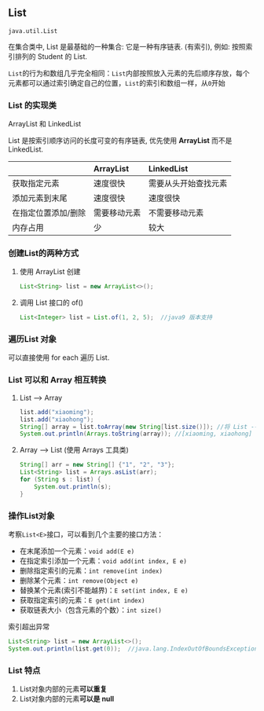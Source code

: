## List

`java.util.List`

在集合类中, List 是最基础的一种集合: 它是一种有序链表. (有索引), 例如: 按照索引排列的 Student 的 List.

`List`的行为和数组几乎完全相同：`List`内部按照放入元素的先后顺序存放，每个元素都可以通过索引确定自己的位置，`List`的索引和数组一样，从`0`开始



### List  的实现类

ArrayList 和 LinkedList

List 是按索引顺序访问的长度可变的有序链表, 优先使用 **ArrayList** 而不是 LinkedList.

|                     | ArrayList    | LinkedList           |
| :------------------ | :----------- | :------------------- |
| 获取指定元素        | 速度很快     | 需要从头开始查找元素 |
| 添加元素到末尾      | 速度很快     | 速度很快             |
| 在指定位置添加/删除 | 需要移动元素 | 不需要移动元素       |
| 内存占用            | 少           | 较大                 |



### 创建List的两种方式

1. 使用 ArrayList 创建

   ```java
   List<String> list = new ArrayList<>();
   ```

2. 调用 List 接口的 of() 

   ```java
   List<Integer> list = List.of(1, 2, 5);  //java9 版本支持
   ```



### 遍历List 对象

可以直接使用 for each 遍历 List.



### List 可以和 Array 相互转换

1. List --> Array

   ```java
   list.add("xiaoming");
   list.add("xiaohong");
   String[] array = list.toArray(new String[list.size()]); //将 List --> Array
   System.out.println(Arrays.toString(array)); //[xiaoming, xiaohong]
   ```

2. Array --> List  (使用 Arrays 工具类)

   ```java
   String[] arr = new String[] {"1", "2", "3"};
   List<String> list = Arrays.asList(arr);
   for (String s : list) {
       System.out.println(s);
   }
   ```



### 操作List对象

考察`List<E>`接口，可以看到几个主要的接口方法：

- 在末尾添加一个元素：`void add(E e)`
- 在指定索引添加一个元素：`void add(int index, E e)`
- 删除指定索引的元素：`int remove(int index)`
- 删除某个元素：`int remove(Object e)`
- 替换某个元素(索引不能越界)：`E set(int index, E e)`
- 获取指定索引的元素：`E get(int index)`
- 获取链表大小（包含元素的个数）：`int size()`

索引超出异常

```java
List<String> list = new ArrayList<>();
System.out.println(list.get(0));  //java.lang.IndexOutOfBoundsException: Index: 0, Size: 0
```



### List 特点

1. List对象内部的元素**可以重复**
2. List对象内部的元素**可以是 null**